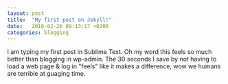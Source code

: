 ```yaml
---
layout: post
title:  "My first post on Jekyll!"
date:   2016-02-26 09:13:17 +0200
categories: blogging
---
```

I am typing my first post in Sublime Text. Oh my word this feels so much better than blogging in wp-admin. The 30 seconds I save by not having to load a web page & log in "feels" like it makes a difference, wow we humans are terrible at guaging time.
